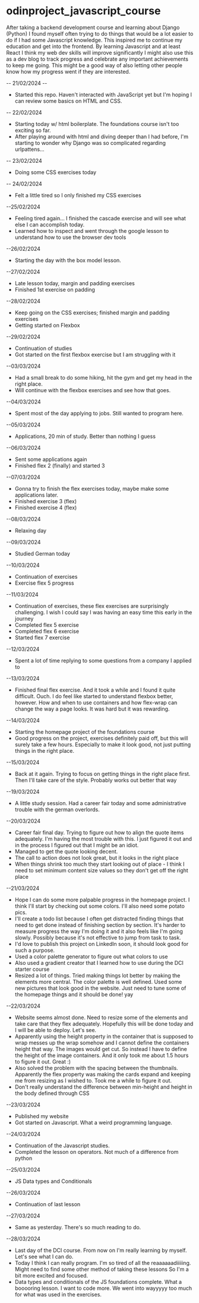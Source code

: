 # odinproject_javascript_course
After taking a backend development course and learning about Django (Python) I found myself often trying to do things that would be a lot easier to do if I had some Javascript knowledge. This inspired me to continue my education and get into the frontend. By learning Javascript and at least React I think my web dev skills will improve significantly
I might also use this as a dev blog to track progress and celebrate any important achievements to keep me going.
This might be a good way of also letting other people know how my progress went if they are interested.

-- 21/02/2024 --
- Started this repo. Haven't interacted with JavaScript yet but I'm hoping I can review some basics on HTML and CSS.

-- 22/02/2024
- Starting today w/ html boilerplate. The foundations course isn't too exciting so far.
- After playing around with html and diving deeper than I had before, I'm starting to wonder why Django was so complicated regarding urlpattens...

-- 23/02/2024
- Doing some CSS exercises today

-- 24/02/2024
- Felt a little tired so I only finished my CSS exercises

--25/02/2024
- Feeling tired again... I finished the cascade exercise and will see what
else I can accomplish today.
- Learned how to inspect and went through the google lesson to understand how
to use the browser dev tools

--26/02/2024
- Starting the day with the box model lesson.

--27/02/2024
- Late lesson today, margin and padding exercises
- Finished 1st exercise on padding

--28/02/2024
- Keep going on the CSS exercises; finished margin and padding exercises
- Getting started on Flexbox

--29/02/2024
- Continuation of studies
- Got started on the first flexbox exercise but I am struggling with it

--03/03/2024
- Had a small break to do some hiking, hit the gym and get my head in the
right place.
- Will continue with the flexbox exercises and see how that goes.

--04/03/2024
- Spent most of the day applying to jobs. Still wanted to program here.

--05/03/2024
- Applications, 20 min of study. Better than nothing I guess

--06/03/2024
- Sent some applications again
- Finished flex 2 (finally) and started 3

--07/03/2024
- Gonna try to finish the flex exercises today, maybe make some applications
later.
- Finished exercise 3 (flex)
- Finished exercise 4 (flex)

--08/03/2024
- Relaxing day

--09/03/2024
- Studied German today

--10/03/2024
- Continuation of exercises
- Exercise flex 5 progress

--11/03/2024
- Continuation of exercises, these flex exercises are surprisingly challenging. I wish I could say I was having an easy time this early in the journey
- Completed flex 5 exercise
- Completed flex 6 exercise
- Started flex 7 exercise

--12/03/2024
- Spent a lot of time replying to some questions from a company I applied to

--13/03/2024
- Finished final flex exercise. And it took a while and I found it quite difficult. Ouch. I do feel like started to understand flexbox better, however. How and when to use containers and how flex-wrap can change the way a page looks. It was hard but it was rewarding.

--14/03/2024
- Starting the homepage project of the foundations course
- Good progress on the project, exercises definitely paid off, but this will surely take a few hours. Especially to make it look good, not just putting things in the right place.

--15/03/2024
- Back at it again. Trying to focus on getting things in the right place first. Then I'll take care of the style. Probably works out better that way

--19/03/2024
- A little study session. Had a career fair today and some administrative trouble with the german overlords.

--20/03/2024
- Career fair final day. Trying to figure out how to align the quote items adequately. I'm having the most trouble with this. I just figured it out and in the process I figured out that I might be an idiot.
- Managed to get the quote looking decent.
- The call to action does not look great, but it looks in the right place
- When things shrink too much they start looking out of place - I think I need to set minimum content size values so they don't get off the right place

--21/03/2024
- Hope I can do some more palpable progress in the homepage project. I think I'll start by checking out some colors. I'll also need some potato pics.
- I'll create a todo list because I often get distracted finding things that need to get done instead of finishing section by section. It's harder to measure progress the way I'm doing it and it also feels like I'm going slowly. Possibly because it's not effective to jump from task to task.
- I'd love to publish this project on LinkedIn soon, it should look good for such a purpose.
- Used a color palette generator to figure out what colors to use
- Also used a gradient creator that I learned how to use during the DCI starter course
- Resized a lot of things. Tried making things lot better by making the elements more central. The color palette is well defined. Used some new pictures that look good in the website. Just need to tune some of the homepage things and it should be done! yay

--22/03/2024
- Website seems almost done. Need to resize some of the elements and take care that they flex adequately. Hopefully this will be done today and I will be able to deploy. Let's see.
- Apparently using the height property in the container that is supposed to wrap messes up the wrap somehow and I cannot define the containers height that way. The images would get cut. So instead I have to define the height of the image containers. And it only took me about 1.5 hours to figure it out. Great :)
- Also solved the problem with the spacing between the thumbnails. Apparently the flex property was making the cards expand and keeping me from resizing as I wished to. Took me a while to figure it out.
- Don't really understand the difference between min-height and height in the body defined through CSS

--23/03/2024
- Published my website
- Got started on Javascript. What a weird programming language.

--24/03/2024
- Continuation of the Javascript studies.
- Completed the lesson on operators. Not much of a difference from python

--25/03/2024
- JS Data types and Conditionals

--26/03/2024
- Continuation of last lesson

--27/03/2024
- Same as yesterday. There's so much reading to do.

--28/03/2024
- Last day of the DCI course. From now on I'm really learning by myself. Let's see what I can do.
- Today I think I can really program. I'm so tired of all the reaaaaaadiiiiing. Might need to find some other method of taking these lessons So I'm a bit more excited and focused.
- Data types and conditionals of the JS foundations complete. What a booooring lesson. I want to code more. We went into wayyyyy too much for what was used in the exercises.